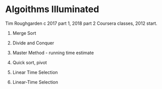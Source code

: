 # Algoithms Illuminated 
Tim Roughgarden 
c 2017 part 1, 2018 part 2
Coursera classes, 2012 start.  

 1) Merge Sort

 1) Divide and Conquer  


 1) Master Method - running time estimate  


 1) Quick sort, pivot  


 1) Linear Time Selection  

 


 1) Linear-Time Selection  


